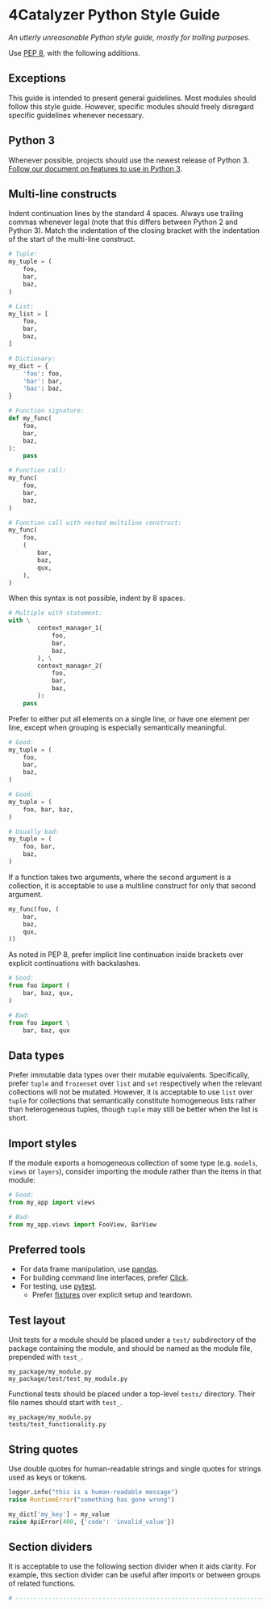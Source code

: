 # 4Catalyzer Python Style Guide
_An utterly unreasonable Python style guide, mostly for trolling purposes._

Use [PEP 8](https://www.python.org/dev/peps/pep-0008/), with the following additions.

## Exceptions

This guide is intended to present general guidelines. Most modules should follow this style guide. However, specific modules should freely disregard specific guidelines whenever necessary.

## Python 3

Whenever possible, projects should use the newest release of Python 3. [Follow our document on features to use in Python 3](Python3.md).

## Multi-line constructs

Indent continuation lines by the standard 4 spaces. Always use trailing commas whenever legal (note that this differs between Python 2 and Python 3). Match the indentation of the closing bracket with the indentation of the start of the multi-line construct.

```python
# Tuple:
my_tuple = (
    foo,
    bar,
    baz,
)

# List:
my_list = [
    foo,
    bar,
    baz,
]

# Dictionary:
my_dict = {
    'foo': foo,
    'bar': bar,
    'baz': baz,
}

# Function signature:
def my_func(
    foo,
    bar,
    baz,
):
    pass

# Function call:
my_func(
    foo,
    bar,
    baz,
)

# Function call with nested multiline construct:
my_func(
    foo,
    (
        bar,
        baz,
        qux,
    ),
)
```

When this syntax is not possible, indent by 8 spaces.

```python
# Multiple with statement:
with \
        context_manager_1(
            foo,
            bar,
            baz,
        ), \
        context_manager_2(
            foo,
            bar,
            baz,
        ):
    pass
```

Prefer to either put all elements on a single line, or have one element per line, except when grouping is especially semantically meaningful.

```python
# Good:
my_tuple = (
    foo,
    bar,
    baz,
)

# Good:
my_tuple = (
    foo, bar, baz,
)

# Usually bad:
my_tuple = (
    foo, bar,
    baz,
)
```

If a function takes two arguments, where the second argument is a collection, it is acceptable to use a multiline construct for only that second argument.

```python
my_func(foo, (
    bar,
    baz,
    qux,
))
```

As noted in PEP 8, prefer implicit line continuation inside brackets over explicit continuations with backslashes.

```python
# Good:
from foo import (
    bar, baz, qux,
)

# Bad:
from foo import \
    bar, baz, qux
```

## Data types

Prefer immutable data types over their mutable equivalents. Specifically, prefer `tuple` and `frozenset` over `list` and `set` respectively when the relevant collections will not be mutated. However, it is acceptable to use `list` over `tuple` for collections that semantically constitute homogeneous lists rather than heterogeneous tuples, though `tuple` may still be better when the list is short.

## Import styles

If the module exports a homogeneous collection of some type (e.g. `models`, `views` or `layers`), consider importing the module rather than the items in that module:
```python
# Good:
from my_app import views

# Bad:
from my_app.views import FooView, BarView
```

## Preferred tools

- For data frame manipulation, use [pandas](https://pandas.pydata.org/).
- For building command line interfaces, prefer [Click](http://click.pocoo.org/).
- For testing, use [pytest](https://pytest.org/).
  - Prefer [fixtures](https://docs.pytest.org/en/latest/fixture.html) over explicit setup and teardown.

## Test layout

Unit tests for a module should be placed under a `test/` subdirectory of the package containing the module, and should be named as the module file, prepended with `test_`.

```
my_package/my_module.py
my_package/test/test_my_module.py
```

Functional tests should be placed under a top-level `tests/` directory. Their file names should start with `test_`.

```
my_package/my_module.py
tests/test_functionality.py
```

## String quotes

Use double quotes for human-readable strings and single quotes for strings used as keys or tokens.

```python
logger.info("this is a human-readable message")
raise RuntimeError("something has gone wrong")

my_dict['my_key'] = my_value
raise ApiError(400, {'code': 'invalid_value'})
```

## Section dividers

It is acceptable to use the following section divider when it aids clarity. For example, this section divider can be useful after imports or between groups of related functions.

```python
# -----------------------------------------------------------------------------
```
